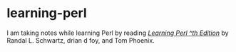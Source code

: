 # learning-perl

I am taking notes while learning Perl by reading [_Learning Perl ^th Edition_](https://www.learning-perl.com/) by Randal L. Schwartz, drian d foy, and Tom Phoenix.